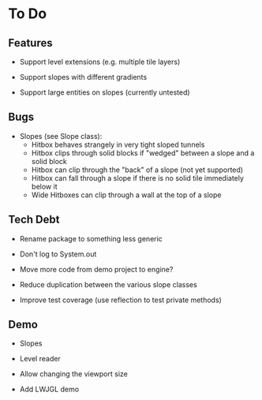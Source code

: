 # To Do

## Features

 - Support level extensions (e.g. multiple tile layers)

 - Support slopes with different gradients

 - Support large entities on slopes (currently untested)

## Bugs

 - Slopes (see Slope class):
    - Hitbox behaves strangely in very tight sloped tunnels
    - Hitbox clips through solid blocks if "wedged" between a slope and a solid block
    - Hitbox can clip through the "back" of a slope (not yet supported)
    - Hitbox can fall through a slope if there is no solid tile immediately below it
    - Wide Hitboxes can clip through a wall at the top of a slope

## Tech Debt

 - Rename package to something less generic

 - Don't log to System.out

 - Move more code from demo project to engine?

 - Reduce duplication between the various slope classes

 - Improve test coverage (use reflection to test private methods)

## Demo

 - Slopes

 - Level reader

 - Allow changing the viewport size

 - Add LWJGL demo
